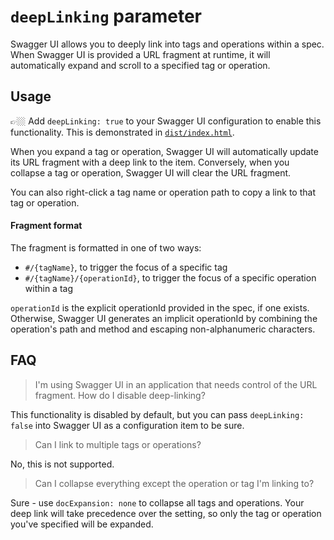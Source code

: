 # `deepLinking` parameter

Swagger UI allows you to deeply link into tags and operations within a spec. When Swagger UI is provided a URL fragment at runtime, it will automatically expand and scroll to a specified tag or operation.

## Usage

👉🏼 Add `deepLinking: true` to your Swagger UI configuration to enable this functionality. This is demonstrated in [`dist/index.html`](https://github.com/swagger-api/swagger-ui/blob/master/dist/index.html).

When you expand a tag or operation, Swagger UI will automatically update its URL fragment with a deep link to the item.
Conversely, when you collapse a tag or operation, Swagger UI will clear the URL fragment.

You can also right-click a tag name or operation path to copy a link to that tag or operation.

#### Fragment format

The fragment is formatted in one of two ways:

- `#/{tagName}`, to trigger the focus of a specific tag
- `#/{tagName}/{operationId}`, to trigger the focus of a specific operation within a tag

`operationId` is the explicit operationId provided in the spec, if one exists.
Otherwise, Swagger UI generates an implicit operationId by combining the operation's path and method and escaping non-alphanumeric characters.

## FAQ

> I'm using Swagger UI in an application that needs control of the URL fragment. How do I disable deep-linking?

This functionality is disabled by default, but you can pass `deepLinking: false` into Swagger UI as a configuration item to be sure.

> Can I link to multiple tags or operations?

No, this is not supported.

> Can I collapse everything except the operation or tag I'm linking to?

Sure - use `docExpansion: none` to collapse all tags and operations. Your deep link will take precedence over the setting, so only the tag or operation you've specified will be expanded.
